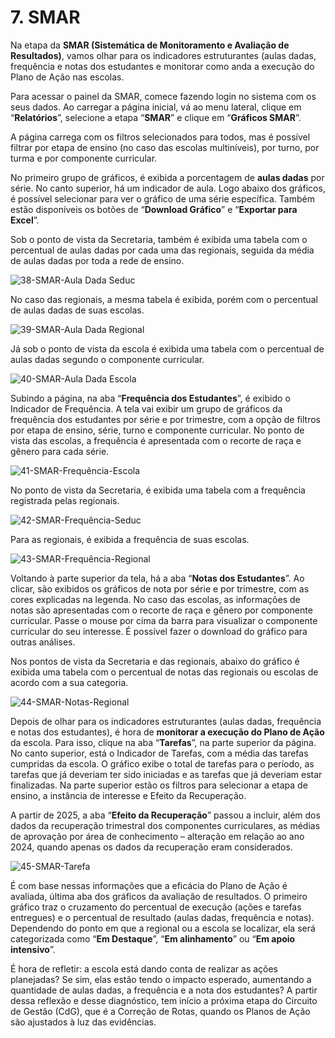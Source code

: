 # 7. SMAR

Na etapa da **SMAR (Sistemática de Monitoramento e Avaliação de Resultados)**, vamos olhar para os indicadores estruturantes (aulas dadas, frequência e notas dos estudantes e monitorar como anda a execução do Plano de Ação nas escolas.

Para acessar o painel da SMAR, comece fazendo login no sistema com os seus dados. Ao carregar a página inicial, vá ao menu lateral, clique em “**Relatórios**”, selecione a etapa “**SMAR**” e clique em “**Gráficos SMAR**”.

A página carrega com os filtros selecionados para todos, mas é possível filtrar por etapa de ensino (no caso das escolas multiníveis), por turno, por turma e por componente curricular.

No primeiro grupo de gráficos, é exibida a porcentagem de **aulas dadas** por série. No canto superior, há um indicador de aula. Logo abaixo dos gráficos, é possível selecionar para ver o gráfico de uma série específica. Também estão disponíveis os botões de “**Download Gráfico**” e “**Exportar para Excel**”.

Sob o ponto de vista da Secretaria, também é exibida uma tabela com o percentual de aulas dadas por cada uma das regionais, seguida da média de aulas dadas por toda a rede de ensino.

![38-SMAR-Aula Dada Seduc](../assets/img/sigae/38.png)

No caso das regionais, a mesma tabela é exibida, porém com o percentual de aulas dadas de suas escolas.

![39-SMAR-Aula Dada Regional](../assets/img/sigae/39.png)

Já sob o ponto de vista da escola é exibida uma tabela com o percentual de aulas dadas segundo o componente curricular.

![40-SMAR-Aula Dada Escola](../assets/img/sigae/40.png)

Subindo a página, na aba “**Frequência dos Estudantes**”, é exibido o Indicador de Frequência. A tela vai exibir um grupo de gráficos da frequência dos estudantes por série e por trimestre, com a opção de filtros por etapa de ensino, série, turno e componente curricular. No ponto de vista das escolas, a frequência é apresentada com o recorte de raça e gênero para cada série.

![41-SMAR-Frequência-Escola](../assets/img/sigae/41.png)

No ponto de vista da Secretaria, é exibida uma tabela com a frequência registrada pelas regionais.

![42-SMAR-Frequência-Seduc](../assets/img/sigae/42.png)

Para as regionais, é exibida a frequência de suas escolas.

![43-SMAR-Frequência-Regional](../assets/img/sigae/43.png)

Voltando à parte superior da tela, há a aba “**Notas dos Estudantes**”. Ao clicar, são exibidos os gráficos de nota por série e por trimestre, com as cores explicadas na legenda. No caso das escolas, as informações de notas são apresentadas com o recorte de raça e gênero por componente curricular. Passe o mouse por cima da barra para visualizar o componente curricular do seu interesse. É possível fazer o download do gráfico para outras análises.

Nos pontos de vista da Secretaria e das regionais, abaixo do gráfico é exibida uma tabela com o percentual de notas das regionais ou escolas de acordo com a sua categoria.

![44-SMAR-Notas-Regional](../assets/img/sigae/44.png)

Depois de olhar para os indicadores estruturantes (aulas dadas, frequência e notas dos estudantes), é hora de **monitorar a execução do Plano de Ação** da escola. Para isso, clique na aba “**Tarefas**”, na parte superior da página. No canto superior, está o Indicador de Tarefas, com a média das tarefas cumpridas da escola. O gráfico exibe o total de tarefas para o período, as tarefas que já deveriam ter sido iniciadas e as tarefas que já deveriam estar finalizadas. Na parte superior estão os filtros para selecionar a etapa de ensino, a instância de interesse e Efeito da Recuperação.

A partir de 2025, a aba “**Efeito da Recuperação**” passou a incluir, além dos dados da recuperação trimestral dos componentes curriculares, as médias de aprovação por área de conhecimento – alteração em relação ao ano 2024, quando apenas os dados da recuperação eram considerados.

![45-SMAR-Tarefa](../assets/img/sigae/45.png)

É com base nessas informações que a eficácia do Plano de Ação é avaliada, última aba dos gráficos da avaliação de resultados. O primeiro gráfico traz o cruzamento do percentual de execução (ações e tarefas entregues) e o percentual de resultado (aulas dadas, frequência e notas). Dependendo do ponto em que a regional ou a escola se localizar, ela será categorizada como “**Em Destaque**”, “**Em alinhamento**” ou “**Em apoio intensivo**”.

É hora de refletir: a escola está dando conta de realizar as ações planejadas? Se sim, elas estão tendo o impacto esperado, aumentando a quantidade de aulas dadas, a frequência e a nota dos estudantes? A partir dessa reflexão e desse diagnóstico, tem início a próxima etapa do Circuito de Gestão (CdG), que é a Correção de Rotas, quando os Planos de Ação são ajustados à luz das evidências.